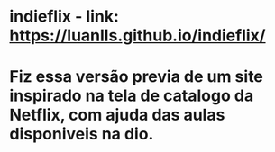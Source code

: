 # indieflix - link: https://luanlls.github.io/indieflix/
# Fiz essa versão previa de um site inspirado na tela de catalogo da Netflix, com ajuda das aulas disponiveis na dio.</p>

